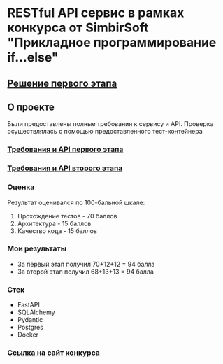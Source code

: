 # RESTful API сервис в рамках конкурса от SimbirSoft "Прикладное программирование if...else"
## [Решение первого этапа](https://github.com/Semolik/animal-chipization-api/tree/main)
## О проекте
Были предоставлены полные требования к сервису и API. Проверка осуществлялась с помощью предоставленного тест-контейнера
### [Требования и API первого этапа](docs/Задание-Этап-1.pdf) 
### [Требования и API второго этапа](docs/Задание-Этап-2.pdf)
### Оценка
Результат оценивался по 100-бальной шкале:
1. Прохождение тестов - 70 баллов
2. Архитектура - 15 баллов
3. Качество кода - 15 баллов
### Мои результаты
- За первый этап получил 70+12+12 = 94 балла
- За второй этап получил 68+13+13 = 94 балла
### Стек
- FastAPI
- SQLAlchemy
- Pydantic
- Postgres
- Docker
### [Ссылка на сайт конкурса](https://challenge.braim.org/it-planet/simbirsoft.html)
